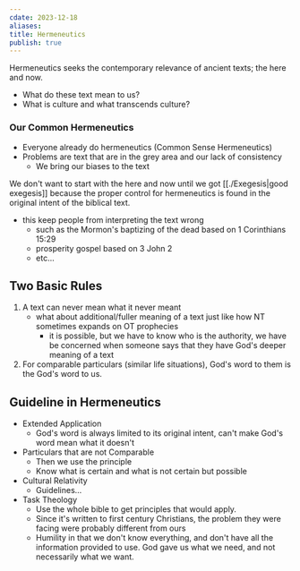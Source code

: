 ```yaml
---
cdate: 2023-12-18
aliases: 
title: Hermeneutics
publish: true
---
```

Hermeneutics seeks the contemporary relevance of ancient texts; the here and now.
* What do these text mean to us?
* What is culture and what transcends culture?

### Our Common Hermeneutics
* Everyone already do hermeneutics (Common Sense Hermeneutics)
* Problems are text that are in the grey area and our lack of consistency
	* We bring our biases to the text

We don't want to start with the here and now until we got [[./Exegesis|good exegesis]] because the proper control for hermeneutics is found in the original intent of the biblical text.

* this keep people from interpreting the text wrong
    * such as the Mormon's baptizing of the dead based on 1 Corinthians 15:29
    * prosperity gospel based on 3 John 2
    * etc...

## Two Basic Rules
1. A text can never mean what it never meant
    * what about additional/fuller meaning of a text just like how NT sometimes expands on OT prophecies
        * it is possible, but we have to know who is the authority, we have be concerned when someone says that they have God's deeper meaning of a text
2. For comparable particulars (similar life situations), God's word to them is the God's word to us.

## Guideline in Hermeneutics
- Extended Application
	- God's word is always limited to its original intent, can't make God's word mean what it doesn't
- Particulars that are not Comparable
	- Then we use the principle
	- Know what is certain and what is not certain but possible
- Cultural Relativity
	- Guidelines...
- Task Theology
	- Use the whole bible to get principles that would apply.
	- Since it's written to first century Christians, the problem they were facing were probably different from ours
	- Humility in that we don't know everything, and don't have all the information provided to use. God gave us what we need, and not necessarily what we want.


